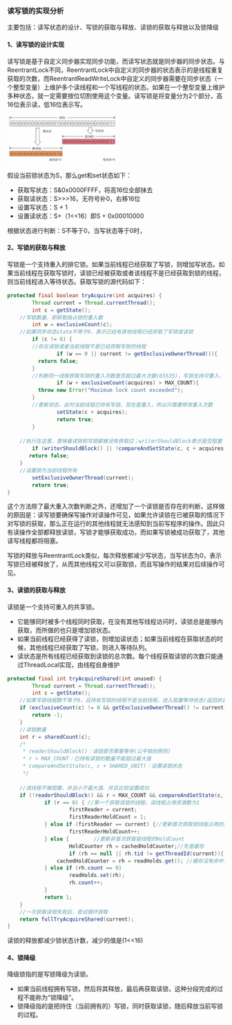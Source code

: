 ### 读写锁的实现分析

主要包括：读写状态的设计、写锁的获取与释放、读锁的获取与释放以及锁降级

#### 1、读写锁的设计实现

读写锁是基于自定义同步器实现同步功能，而读写状态就是同步器的同步状态。与ReentrantLock不同，ReentrantLock中自定义的同步器的状态表示的是线程重复获取的次数，而ReentrantReadWriteLock中自定义的同步器需要在同步状态（一个整型变量）上维护多个读线程和一个写线程的状态。如果在一个整型变量上维护多种状态，就一定需要按位切割使用这个变量。读写锁是将变量分为2个部分，高16位表示读，低16位表示写。

<img src=".images/20200410231145.png" alt="image-20200407152654678" style="zoom: 25%;" />

假设当前锁状态为S，那么get和set状态如下：

- 获取写状态：S&0x0000FFFF，将高16位全部抹去
- 获取读状态：S>>>16，无符号补0，右移16位
- 设置写状态：S + 1
- 设置读状态：S+（1<<16）即S + 0x00010000

根据状态进行判断：S不等于0，当写状态等于0时，



#### 2、写锁的获取与释放

写锁是一个支持重入的排它锁。如果当前线程已经获取了写锁，则增加写状态。如果当前线程在获取写锁时，读锁已经被获取或者该线程不是已经获取到锁的线程，则当前线程进入等待状态。获取写锁的源代码如下：

```java
protected final boolean tryAcquire(int acquires) {
		Thread current = Thread.currentThread();
		int c = getState();
  	//写锁数量，即获取独占锁的重入数
		int w = exclusiveCount(c);
  	//如果同步状态state不等于0，表示已经有其他线程已经获取了写锁或读锁
		if (c != 0) {
      	//存在读锁或者当前线程不是已经获取写锁的线程
				if (w == 0 || current != getExclusiveOwnerThread()){
          return false;
        }
      	//判断同一线程获取写锁的重入次数是否超过最大次数(65535)，写锁支持可重入，但不能超过最大次数
				if (w + exclusiveCount(acquires) > MAX_COUNT){
          throw new Error("Maximum lock count exceeded");
        }
      	//更新状态，此时当前线程已持有写锁，现在是重入，所以只需要修改重入次数
				setState(c + acquires);
				return true;
		}
  	
  	//执行在这里，意味着读锁和写锁都被没有获取过；writerShouldBlock表示是否阻塞
		if (writerShouldBlock() || !compareAndSetState(c, c + acquires)){
       return false;
    }
  	//设置锁为当前线程所有
		setExclusiveOwnerThread(current);
		return true;
}
```

这个方法除了最大重入次数判断之外，还增加了一个读锁是否存在的判断，这样做的原因是：读写锁要确保写操作对读操作可见，如果允许读锁在已被获取的情况下对写锁的获取，那么正在运行的其他线程就无法感知到当前写程序的操作。因此只有读操作全部都释放读锁，写锁才能够获取成功，而如果写锁被成功获取了，其他读写线程都将阻塞。

写锁的释放与ReentrantLock类似，每次释放都减少写状态，当写状态为0，表示写锁已经被释放了，从而其他线程又可以获取锁，而且写操作的结果对后续操作可见。



#### 3、读锁的获取与释放

读锁是一个支持可重入的共享锁。

- 它能够同时被多个线程同时获取，在没有其他写线程访问时，读锁总是能够内获取，而所做的也只是增加锁状态。
- 如果当前线程已经获得了读锁，则增加读状态；如果当前线程在获取状态的时候，其他线程已经获取了写锁，则进入等待队列。
- 读状态是所有线程已经获取到读锁的总次数。每个线程获取读锁的次数只能通过ThreadLocal实现，由线程自身维护

```java
protected final int tryAcquireShared(int unused) {
		Thread current = Thread.currentThread();
		int c = getState();
    //如果写锁线程数不等于0，且持有写锁的线程不是当前线程，进入阻塞等待状态(返回状态-1)
    if (exclusiveCount(c) != 0 && getExclusiveOwnerThread() != current){
      	return -1;
    }
  	//读锁数量
    int r = sharedCount(c);
    /*
     * readerShouldBlock()：读锁是否需要等待(公平锁的原则)
     * r < MAX_COUNT：已持有读锁的数量不能超过最大值
     * compareAndSetState(c, c + SHARED_UNIT)：设置读锁状态
     */
  	
  	//读线程不被阻塞、并且小于最大值、并且比较设置成功
    if (!readerShouldBlock() && r < MAX_COUNT && compareAndSetState(c, c + SHARED_UNIT)) {
    		if (r == 0) { //第一个获取读锁的线程，读线程占用资源数为1
    				firstReader = current;
    				firstReaderHoldCount = 1;
    		} else if (firstReader == current) {//更新首次获取锁线程占用的资源数，表示第一个获取读锁的线程重入的情况
    				firstReaderHoldCount++;
    		} else { 		//更新非首次获取锁线程的HoldCount
    				HoldCounter rh = cachedHoldCounter;//先查缓存
    				if (rh == null || rh.tid != getThreadId(current)){
              	cachedHoldCounter = rh = readHolds.get(); //缓存没有命中，从ThreadLocal中获取
            } else if (rh.count == 0)
    				readHolds.set(rh);
    				rh.count++;
    		}
    		return 1;
    }
    //一次获取读锁失败后，尝试循环获取
    return fullTryAcquireShared(current);
}
```

读锁的释放都减少锁状态计数，减少的值是(1<<16)



#### 4、锁降级

降级锁指的是写锁降级为读锁。

- 如果当前线程拥有写锁，然后将其释放，最后再获取读锁，这种分段完成的过程不能称为“锁降级”。
- 锁降级指的是把持住（当前拥有的）写锁，同时获取读锁，随后释放当前写锁的过程。


